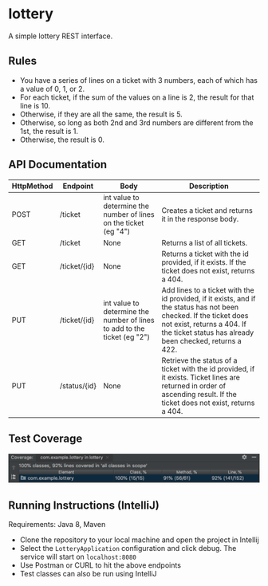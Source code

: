 # lottery

A simple lottery REST interface.

## Rules
* You have a series of lines on a ticket with 3 numbers, each of which has a value of 0, 1, or 2.
* For each ticket, if the sum of the values on a line is 2, the result for that line is 10.
* Otherwise, if they are all the same, the result is 5.
* Otherwise, so long as both 2nd and 3rd numbers are different from the 1st, the result is 1.
* Otherwise, the result is 0.

## API Documentation

|HttpMethod|Endpoint|Body|Description|
| ------------- | ------------- | ------------- | ------------- |
|POST|/ticket|int value to determine the number of lines on the ticket (eg "4")|Creates a ticket and returns it in the response body.|
|GET|/ticket|None|Returns a list of all tickets.|
|GET|/ticket/{id}|None|Returns a ticket with the id provided, if it exists. If the ticket does not exist, returns a 404.|
|PUT|/ticket/{id}|int value to determine the number of lines to add to the ticket (eg "2")|Add lines to a ticket with the id provided, if it exists, and if the status has not been checked. If the ticket does not exist, returns a 404. If the ticket status has already been checked, returns a 422.|
|PUT|/status/{id}|None|Retrieve the status of a ticket with the id provided, if it exists. Ticket lines are returned in order of ascending result. If the ticket does not exist, returns a 404.|

## Test Coverage
<img src="https://raw.githubusercontent.com/aoifeob/lottery/master/codeCoverage.png">

## Running Instructions (IntelliJ)

Requirements: Java 8, Maven

* Clone the repository to your local machine and open the project in Intellij
* Select the `LotteryApplication` configuration and click debug. The service will start on `localhost:8080`
* Use Postman or CURL to hit the above endpoints
* Test classes can also be run using IntelliJ
